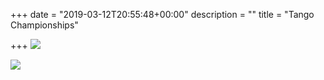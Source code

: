 +++
date = "2019-03-12T20:55:48+00:00"
description = ""
title = "Tango Championships"

+++
![](image/upload/v1552422942/image/upload/Fest:Champ2019.jpg)

![](image/upload/v1552423113/image/upload/zotto%20pic.jpg)